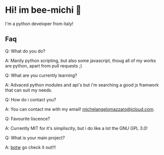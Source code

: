 # Hi! im bee-michi 👋

I'm a python developer from italy!

## Faq

Q: What do you do?

A: Manily python scripting, but also some javascript, thoug all of my works are python, apart from pull requests ;)

Q: What are you currently learning?

A: Advaced python modules and api's but i'm searching a good js framwork that can suit my needs.

Q: How do i contact you?

A: You can contact me with my email! michelangelomazzaro@icloud.com.

Q: Favourite liscence?

A: Currently MIT for it's simpliscity, but i do like a lot the GNU GPL 3.0!

Q: What is your main project?

A: [botw](https://github.com/bee-Michi/BOTW) go check it out!!!
